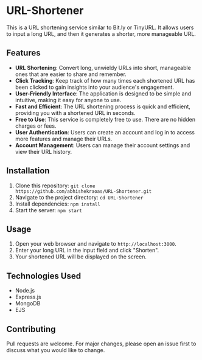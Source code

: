 # URL-Shortener

This is a URL shortening service similar to Bit.ly or TinyURL. It allows users to input a long URL, and then it generates a shorter, more manageable URL.

## Features

- **URL Shortening**: Convert long, unwieldy URLs into short, manageable ones that are easier to share and remember.
- **Click Tracking**: Keep track of how many times each shortened URL has been clicked to gain insights into your audience's engagement.
- **User-Friendly Interface**: The application is designed to be simple and intuitive, making it easy for anyone to use.
- **Fast and Efficient**: The URL shortening process is quick and efficient, providing you with a shortened URL in seconds.
- **Free to Use**: This service is completely free to use. There are no hidden charges or fees.
- **User Authentication**: Users can create an account and log in to access more features and manage their URLs.
- **Account Management**: Users can manage their account settings and view their URL history.

## Installation

1. Clone this repository: `git clone https://github.com/abhishekraoas/URL-Shortener.git`
2. Navigate to the project directory: `cd URL-Shortener`
3. Install dependencies: `npm install`
4. Start the server: `npm start`

## Usage

1. Open your web browser and navigate to `http://localhost:3000`.
2. Enter your long URL in the input field and click "Shorten".
3. Your shortened URL will be displayed on the screen.

## Technologies Used

- Node.js
- Express.js
- MongoDB
- EJS

## Contributing

Pull requests are welcome. For major changes, please open an issue first to discuss what you would like to change.

